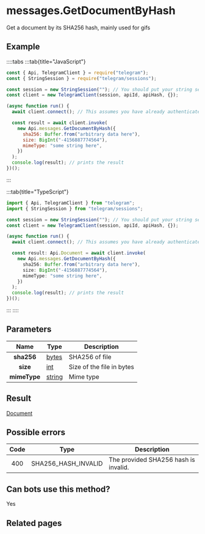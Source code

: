 # messages.GetDocumentByHash

Get a document by its SHA256 hash, mainly used for gifs

## Example

::::tabs
:::tab{title="JavaScript"}

```js
const { Api, TelegramClient } = require("telegram");
const { StringSession } = require("telegram/sessions");

const session = new StringSession(""); // You should put your string session here
const client = new TelegramClient(session, apiId, apiHash, {});

(async function run() {
  await client.connect(); // This assumes you have already authenticated with .start()

  const result = await client.invoke(
    new Api.messages.GetDocumentByHash({
      sha256: Buffer.from("arbitrary data here"),
      size: BigInt("-4156887774564"),
      mimeType: "some string here",
    })
  );
  console.log(result); // prints the result
})();
```

:::

:::tab{title="TypeScript"}

```ts
import { Api, TelegramClient } from "telegram";
import { StringSession } from "telegram/sessions";

const session = new StringSession(""); // You should put your string session here
const client = new TelegramClient(session, apiId, apiHash, {});

(async function run() {
  await client.connect(); // This assumes you have already authenticated with .start()

  const result: Api.Document = await client.invoke(
    new Api.messages.GetDocumentByHash({
      sha256: Buffer.from("arbitrary data here"),
      size: BigInt("-4156887774564"),
      mimeType: "some string here",
    })
  );
  console.log(result); // prints the result
})();
```

:::
::::

## Parameters

|     Name     | Type                                            | Description               |
| :----------: | ----------------------------------------------- | ------------------------- |
|  **sha256**  | [bytes](https://core.telegram.org/type/bytes)   | SHA256 of file            |
|   **size**   | [int](https://core.telegram.org/type/int)       | Size of the file in bytes |
| **mimeType** | [string](https://core.telegram.org/type/string) | Mime type                 |

## Result

[Document](https://core.telegram.org/type/Document)

## Possible errors

| Code | Type                | Description                          |
| :--: | ------------------- | ------------------------------------ |
| 400  | SHA256_HASH_INVALID | The provided SHA256 hash is invalid. |

## Can bots use this method?

Yes

## Related pages

